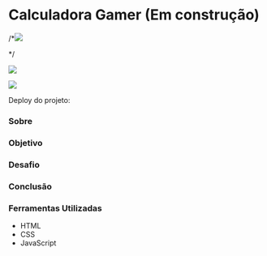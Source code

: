 # Calculadora Gamer (Em construção) 

/*<img src="http://img.shields.io/static/v1?label=STATUS&message=CONCLUIDO&color=GREEN&style=for-the-badge"/>
</p>*/

![](./)

![](./)

Deploy do projeto: 

### Sobre

### Objetivo

### Desafio
 
### Conclusão

### Ferramentas Utilizadas
- HTML
- CSS
- JavaScript
